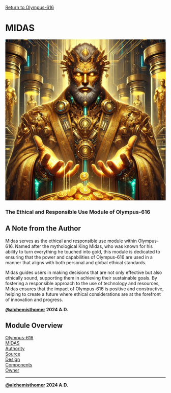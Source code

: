 [Return to Olympus-616](../olympus-616/README.md)

# MIDAS
![midas](./midas.avatar.png)

### The Ethical and Responsible Use Module of Olympus-616

## A Note from the Author
Midas serves as the ethical and responsible use module within Olympus-616. Named after the mythological King Midas, who was known for his ability to turn everything he touched into gold, this module is dedicated to ensuring that the power and capabilities of Olympus-616 are used in a manner that aligns with both personal and global ethical standards.

Midas guides users in making decisions that are not only effective but also ethically sound, supporting them in achieving their sustainable goals. By fostering a responsible approach to the use of technology and resources, Midas ensures that the impact of Olympus-616 is positive and constructive, helping to create a future where ethical considerations are at the forefront of innovation and progress.

****[@alchemisthomer](https://github.com/alchemisthomer)
2024 A.D.****

## Module Overview
[Olympus-616](../../README.md)  
[MIDAS](README.md)  
[Authority](../zeus/zeus.components.md)  
[Source](midas.source.md)  
[Design](midas.design.md)  
[Components](midas.components.md)  
[Owner](https://github.com/alchemisthomer)

***
**[@alchemisthomer](https://github.com/alchemisthomer)
2024 A.D.**